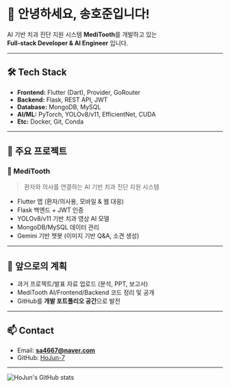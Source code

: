 # 👋 안녕하세요, 송호준입니다!

AI 기반 치과 진단 지원 시스템 **MediTooth**를 개발하고 있는  
**Full-stack Developer & AI Engineer** 입니다.  

---

## 🛠️ Tech Stack
- **Frontend:** Flutter (Dart), Provider, GoRouter  
- **Backend:** Flask, REST API, JWT  
- **Database:** MongoDB, MySQL  
- **AI/ML:** PyTorch, YOLOv8/v11, EfficientNet, CUDA  
- **Etc:** Docker, Git, Conda  

---

## 📌 주요 프로젝트
### 🦷 MediTooth
> 환자와 의사를 연결하는 AI 기반 치과 진단 지원 시스템

- Flutter 앱 (환자/의사용, 모바일 & 웹 대응)  
- Flask 백엔드 + JWT 인증  
- YOLOv8/v11 기반 치과 영상 AI 모델  
- MongoDB/MySQL 데이터 관리  
- Gemini 기반 챗봇 (이미지 기반 Q&A, 소견 생성)  

---

## 🚀 앞으로의 계획
- 과거 프로젝트/발표 자료 업로드 (분석, PPT, 보고서)  
- MediTooth AI/Frontend/Backend 코드 정리 및 공개  
- GitHub를 **개발 포트폴리오 공간**으로 발전  

---

## 📫 Contact
- Email: **sa4667@naver.com**  
- GitHub: [HoJun-7](https://github.com/HoJun-7)  

---

![HoJun's GitHub stats](https://github-readme-stats.vercel.app/api?username=HoJun-7&show_icons=true&theme=tokyonight)
